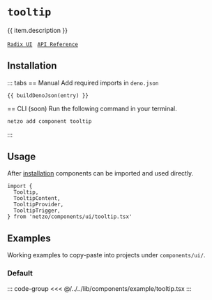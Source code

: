 <script setup>
import SectionDocsCards from '@theme/components/sections/SectionDocsCards.vue'
import en from '~/locales/en.js'
import { ui } from '~/../lib/components/registry.ts'
import { buildDenoJson } from '~/src/utils.ts'
const item = en.components.find(({ uid }) => uid === 'tooltip')
const entry = ui.find(i => item.uid === i.name)
</script>

<div class="mb-5 w-75px h-75px"  :class="item.icon" />

# `tooltip`

{{ item.description }}

[`Radix UI`](https://www.radix-ui.com/primitives/docs/components/tooltip)
&nbsp;
[`API Reference`](https://www.radix-ui.com/primitives/docs/components/tooltip#api-reference)

## Installation

::: tabs
== Manual
Add required imports in `deno.json`
```json-vue
{{ buildDenoJson(entry) }}
```
== CLI (soon)
Run the following command in your terminal.
```sh
netzo add component tooltip
```
:::

## Usage

After [installation](#installation) components can be imported and used directly.

```tsx
import {
  Tooltip,
  TooltipContent,
  TooltipProvider,
  TooltipTrigger,
} from 'netzo/components/ui/tooltip.tsx'
```

## Examples

Working examples to copy-paste into projects under `components/ui/`.

### Default

::: code-group
<<< @/../../lib/components/example/tooltip.tsx
:::
